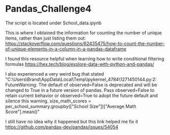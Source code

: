 # Pandas_Challenge4

The script is located under School_data.ipynb 

This is where I obtained the information for counting the number of unique items, rather than just listing them out: https://stackoverflow.com/questions/62435475/how-to-count-the-number-of-unique-elements-in-a-column-in-a-pandas-dataframe 

I found this resource helpful when learning how to write conditional filtering formulas
https://hex.tech/blog/explore-data-with-python-and-pandas/


I also experienced a very weird bug that stated 
"C:\Users\Brand\AppData\Local\Temp\ipykernel_4784\1271450144.py:2: FutureWarning: The default of observed=False is deprecated and will be changed to True in a future version of pandas. Pass observed=False to retain current behavior or observed=True to adopt the future default and silence this warning.
  size_math_scores = per_school_summary.groupby(["School Size"])["Average Math Score"].mean()"

  I still have no idea why it happened but this link helped me fix it
  https://github.com/pandas-dev/pandas/issues/54054

  
